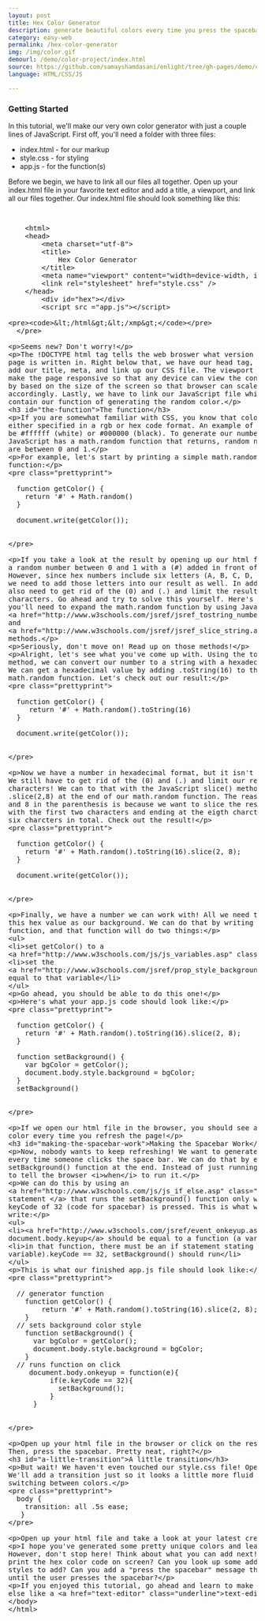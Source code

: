 ```yaml
---
layout: post
title: Hex Color Generator
description: generate beautiful colors every time you press the spacebar
category: easy-web
permalink: /hex-color-generator
img: /img/color.gif
demourl: /demo/color-project/index.html
source: https://github.com/samayshamdasani/enlight/tree/gh-pages/demo/color-project
language: HTML/CSS/JS

---
```

### Getting Started

In this tutorial, we'll make our very own color generator with just a couple lines of JavaScript. First off, you'll need a folder with three files:

- index.html - for our markup
- style.css - for styling
- app.js - for the function(s)

Before we begin, we have to link all our files all together. Open up your index.html file in your favorite text editor and add a title, a viewport, and link all our files together. Our index.html file should look something like this:

<pre class="prettyprint">
<xmp>
    <html>
    <head>
        <meta charset="utf-8">
        <title>
            Hex Color Generator
        </title>
        <meta name="viewport" content="width=device-width, initial-scale=1">
        <link rel="stylesheet" href="style.css" />
    </head>
	    <div id="hex"></div>
	    <script src ="app.js"></script>
    </html></xmp>
  </pre>   


 Seems new? Don't worry! 

 The !DOCTYPE html tag tells the web broswer what version of HTML the page is written in.
 Right below that, we have our head tag, where we can add our title, meta, and link up our CSS file.
 The viewport is used to make the page responsive so that any device can view the content clearly by based on 
 the size of the screen so that browser can scale accordingly. Lastly, we have to link our JavaScript file which 
 will contain our function of generating the random color. 

### The function

 If you are somewhat familiar with CSS, you know that colors are either specified in a rgb or hex code format. An example of this 
  would be #ffffff (white) or #000000 (black). To generate our number, JavaScript has a math.random function that returns, random numbers that are between 0 and 1. 

  For example, let's start by printing a simple math.random function: 

<pre class="prettyprint">

  function getColor() {
	return '#' + Math.random()
  }
		  
  document.write(getColor());


</pre>

  If you take a look at the result by opening up our html file, we get a random number between 0 and 1 with a (#) added in front of it. However, since hex numbers include six letters (A, B, C, D, E, & F), we need to add those letters into our result as well. In addition, we also need to get rid of the (0) and (.) and limit the result to only 6 characters.
  Go ahead and try to solve this yourself. Here's a hint: you'll need to expand the math.random function by using Javascript's <a href="http://www.w3schools.com/jsref/jsref_tostring_number.asp" class="underline">toString()</a> and <a href="http://www.w3schools.com/jsref/jsref_slice_string.asp" class="underline">slice()</a> methods.

  Seriously, don't move on! Read up on those methods!

  Alright, let's see what you've come up with. Using the toString() method, we can convert our number to a string with a hexadecimal value. We can get a hexadecimal value by adding .toString(16) to the end of our math.random function. Let's check out our result: 

<pre class="prettyprint">

  function getColor() {
     return '#' + Math.random().toString(16)
  }
  
  document.write(getColor());  


</pre>


Now we have a number in hexadecimal format, but it isn't ready yet! We still have to get rid of the (0) and (.) and limit our result to 6 characters! We can to that with the JavaScript slice() method by adding .slice(2,8) at the end of our math.random function. 
The reason we have 2 and 8 in the parenthesis is because we want to slice the result starting with the first two characters and ending at the eigth charcter to get six charcters in total. Check out the result!

<pre class="prettyprint">

  function getColor() {
    return '#' + Math.random().toString(16).slice(2, 8);
  }
  
  document.write(getColor()); 


</pre>
 
 Finally, we have a number we can work with! All we need to do is set this hex value
 as our background. We can do that by writing another function, and that function will do two things:
    
 - set getColor() to a <a href="http://www.w3schools.com/js/js_variables.asp" class="underline">variable</a>
 - set the <a href="http://www.w3schools.com/jsref/prop_style_background.asp" class ="underline">document.body.style.background</a> equal to that variable
    

 Go ahead, you should be able to do this one!

 Here's what your app.js code should look like: 

<pre class="prettyprint">

  function getColor() {
	return '#' + Math.random().toString(16).slice(2, 8);
  }
		  
  function setBackground() {
	var bgColor = getColor();
	document.body.style.background = bgColor;
  }
  setBackground()


</pre>
   
If we open our html file in the browser, you should see a random color every time you refresh the page!

### Making the Spacebar Work

 Now, nobody wants to keep refreshing! We want to generate a new color every time someone clicks the space bar. We can do that by editing
 the setBackground() function at the end. Instead of just running it, we have to tell the browser <i>when</i> to run it. 

  We can do this by using an <a href="http://www.w3schools.com/js/js_if_else.asp" class="underline">if statement </a> that runs the setBackground() function only when the keyCode of 32 (code for spacebar) is pressed. This is what we have to write:

 
  -  <a href="http://www.w3schools.com/jsref/event_onkeyup.asp" class="underline"> document.body.keyup</a> should be equal to a function (a variable)
  - in that function, there must be an if statement stating if the (that variable).keyCode == 32, setBackground() should run



  This is what our finished app.js file should look like:

<pre class="prettyprint">

  // generator function
	function getColor() {
	    return '#' + Math.random().toString(16).slice(2, 8);
	}
  // sets background color style
	function setBackground() {
	  var bgColor = getColor();
	  document.body.style.background = bgColor;
	}
  // runs function on click
	 document.body.onkeyup = function(e){
	      if(e.keyCode == 32){
	        setBackground();
	      }
	  }

	  
</pre>


  Open up your html file in the browser or click on the result tab. Then, press the spacebar. Pretty neat, right?

### A little transition

But wait! We haven't even touched our style.css file! Open it up! We'll add a transition just so it looks a little more fluid when switching between colors.

<pre class="prettyprint">
  body {
    transition: all .5s ease;
   }
</pre>

Open up your html file and take a look at your latest creation!

I hope you've generated some pretty unique colors and learned a ton! However, don't stop here! Think about what you can add next! Can you print the hex color code on screen? Can you look up some additional styles to add? Can you add a "press the spacebar" message that appears until the user presses the spacebar? 

If you enjoyed this tutorial, go ahead and learn to make something else like a <a href="text-editor" class="underline">text-editor</a>!






